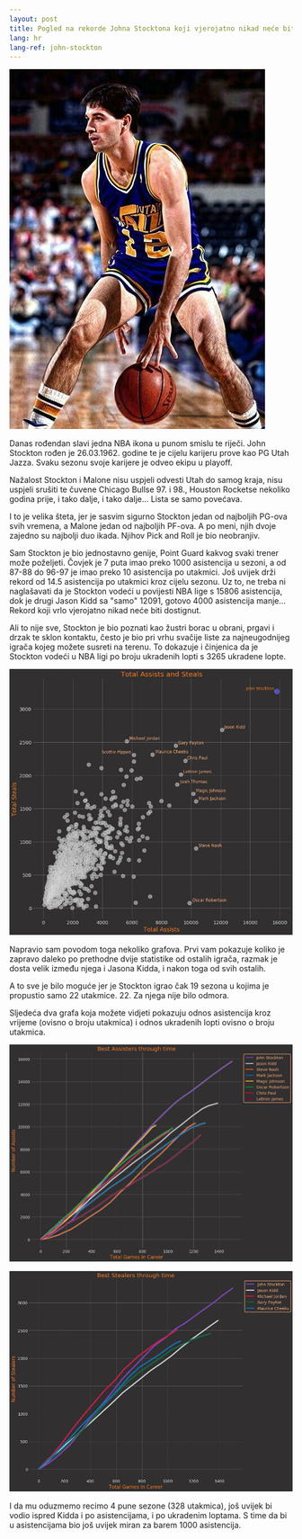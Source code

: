 ```yaml
---
layout: post
title: Pogled na rekorde Johna Stocktona koji vjerojatno nikad neće biti srušeni
lang: hr
lang-ref: john-stockton
---
```


![](/assets/stockton/stockton.jpg)

Danas rođendan slavi jedna NBA ikona u punom smislu te riječi.
John Stockton rođen je 26.03.1962. godine te je cijelu karijeru prove kao PG Utah Jazza.
Svaku sezonu svoje karijere je odveo ekipu u playoff.


<!--more-->


Nažalost Stockton i Malone nisu uspjeli odvesti Utah do samog kraja,
nisu uspjeli srušiti te čuvene Chicago Bullse 97. i 98.,
Houston Rocketse nekoliko godina prije, i tako dalje, i tako dalje... Lista se samo povećava.

I to je velika šteta, jer je sasvim sigurno Stockton jedan od najboljih PG-ova svih vremena,
a Malone jedan od najboljih PF-ova. A po meni, njih dvoje zajedno su najbolji duo ikada.
Njihov Pick and Roll je bio neobranjiv.

Sam Stockton je bio jednostavno genije, Point Guard kakvog svaki trener može poželjeti.
Čovjek je 7 puta imao preko 1000 asistencija u sezoni, a od 87-88 do 96-97 je imao preko 10 asistencija po utakmici.
Još uvijek drži rekord od 14.5 asistencija po utakmici kroz cijelu sezonu.
Uz to, ne treba ni naglašavati da je Stockton vodeći u povijesti NBA lige s 15806 asistencija,
dok je drugi Jason Kidd sa "samo" 12091, gotovo 4000 asistencija manje...
Rekord koji vrlo vjerojatno nikad neće biti dostignut.

Ali to nije sve, Stockton je bio poznati kao žustri borac u obrani, prgavi i drzak te sklon kontaktu,
često je bio pri vrhu svačije liste za najneugodnijeg igrača kojeg možete susreti na terenu.
To dokazuje i činjenica da je Stockton vodeći u NBA ligi po broju ukradenih lopti s 3265 ukradene lopte.

![](/assets/stockton/assists_steals_bball.jpg)

Napravio sam povodom toga nekoliko grafova.
Prvi vam pokazuje koliko je zapravo daleko po prethodne dvije statistike od ostalih igrača,
razmak je dosta velik između njega i Jasona Kidda, i nakon toga od svih ostalih.

A to sve je bilo moguće jer je Stockton igrao čak 19 sezona u kojima je propustio samo 22 utakmice. 22. Za njega nije bilo odmora.

Sljedeća dva grafa koja možete vidjeti pokazuju odnos asistencija kroz vrijeme (ovisno o broju utakmica) i odnos ukradenih lopti ovisno o broju utakmica.

![](/assets/stockton/assists_time_bball.jpg)


![](/assets/stockton/steals_time_bball.jpg)

I da mu oduzmemo recimo 4 pune sezone (328 utakmica), još uvijek bi vodio ispred Kidda i po asistencijama, i po ukradenim loptama.
S time da bi u asistencijama bio još uvijek miran za barem 1000 asistencija.
